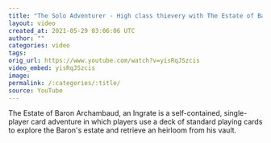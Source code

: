 ```yaml
---
title: "The Solo Adventurer - High class thievery with The Estate of Baron Archambaud"
layout: video
created_at: 2021-05-29 03:06:06 UTC
author: ""
categories: video
tags: 
orig_url: https://www.youtube.com/watch?v=yisRqJSzcis
video_embed: yisRqJSzcis
image:
permalink: /:categories/:title/
source: YouTube
---
```

The Estate of Baron Archambaud, an Ingrate is a self-contained, single-player card adventure in which players use a deck of standard playing cards to explore the Baron's estate and retrieve an heirloom from his vault.